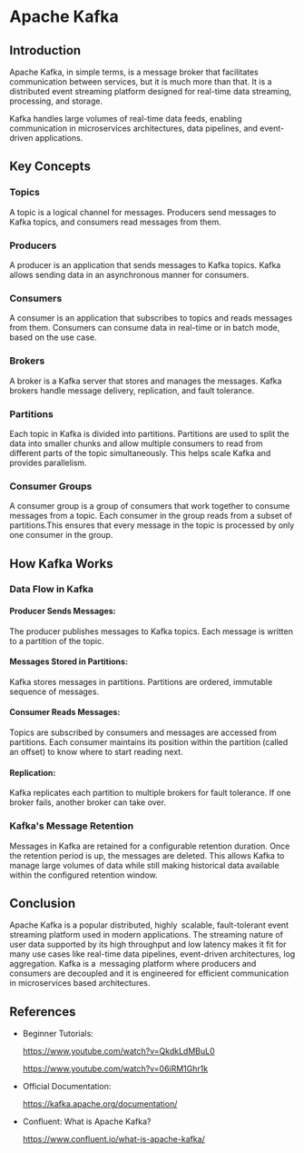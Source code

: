 
# Apache Kafka

## Introduction

Apache Kafka, in simple terms, is a message broker that facilitates communication between services, but it is much more than that. It is a distributed event streaming platform designed for real-time data streaming, processing, and storage. 

Kafka handles large volumes of real-time data feeds, enabling communication in microservices architectures, data pipelines, and event-driven applications.

## Key Concepts

### Topics

A topic is a logical channel for messages. Producers send messages to Kafka topics, and consumers read messages from them.

### Producers

A producer is an application that sends messages to Kafka topics. Kafka allows sending data in an asynchronous manner for consumers.

### Consumers

A consumer is an application that subscribes to topics and reads messages from them. Consumers can consume data in real-time or in batch mode, based on the use case.

###  Brokers

A broker is a Kafka server that stores and manages the messages. Kafka brokers handle message delivery, replication, and fault tolerance.

### Partitions

Each topic in Kafka is divided into partitions. Partitions are used to split the data into smaller chunks and allow multiple consumers to read from different parts of the topic simultaneously. This helps scale Kafka and provides parallelism.

### Consumer Groups

A consumer group is a group of consumers that work together to consume messages from a topic. Each consumer in the group reads from a subset of partitions.This ensures that every message in the topic is processed by only one consumer in the group.

## How Kafka Works

### Data Flow in Kafka

#### Producer Sends Messages:
The producer publishes messages to Kafka topics. Each message is written to a partition of the topic.

#### Messages Stored in Partitions:
Kafka stores messages in partitions. Partitions are ordered, immutable sequence of messages.

#### Consumer Reads Messages:
Topics are subscribed by consumers and messages are accessed from partitions. Each consumer maintains its position within the partition (called an offset) to know where to start reading next.

#### Replication:
Kafka replicates each partition to multiple brokers for fault tolerance. If one broker fails, another broker can take over.

### Kafka's Message Retention

Messages in Kafka are retained for a configurable retention duration. Once the retention period is up, the messages are deleted. This allows Kafka to manage large volumes of data while still making historical data available within the configured retention window.


## Conclusion

Apache Kafka is a popular distributed, highly scalable, fault-tolerant event streaming platform used in modern applications. The streaming nature of user data supported by its high throughput and low latency makes it fit for many use cases like real-time data pipelines, event-driven architectures, log aggregation. Kafka is a messaging platform where producers and consumers are decoupled and it is engineered for efficient communication in microservices based architectures.

## References

- Beginner Tutorials:

   https://www.youtube.com/watch?v=QkdkLdMBuL0

   https://www.youtube.com/watch?v=06iRM1Ghr1k

- Official Documentation:
   
    https://kafka.apache.org/documentation/

- Confluent: What is Apache Kafka?
   
  https://www.confluent.io/what-is-apache-kafka/




